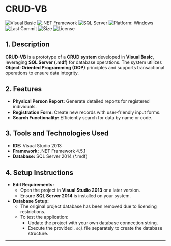 # CRUD-VB

![Visual Basic](https://img.shields.io/badge/Visual_Basic-6A5ACD?logo=visualstudio&logoColor=white)
![.NET Framework](https://img.shields.io/badge/.NET_Framework-512BD4?logo=.net&logoColor=white&color=blue)
![SQL Server](https://img.shields.io/badge/SQL_Server-CC2927?logo=microsoftsqlserver&logoColor=white)
![Platform: Windows](https://img.shields.io/badge/Windows-0078D4?logo=windows&logoColor=white)
![Last Commit](https://img.shields.io/github/last-commit/ander1code/crud-vb?color=yelllow&logo=github) ![Size](https://img.shields.io/github/repo-size/ander1code/crud-vb?color=blue&logo=files) ![License](https://img.shields.io/github/license/ander1code/crud-vb?color=black&logo=open-source-initiative)

## 1. Description
**CRUD-VB** is a prototype of a **CRUD system** developed in **Visual Basic**, leveraging **SQL Server (.mdf)** for database operations. The system utilizes **Object-Oriented Programming (OOP)** principles and supports transactional operations to ensure data integrity.

## 2. Features
- **Physical Person Report:** Generate detailed reports for registered individuals.
- **Registration Form:** Create new records with user-friendly input forms.
- **Search Functionality:** Efficiently search for data by name or code.

## 3. Tools and Technologies Used
- **IDE:** Visual Studio 2013
- **Framework:** .NET Framework 4.5.1
- **Database:** SQL Server 2014 (*.mdf)

## 4. Setup Instructions
- **Edit Requirements:**
  - Open the project in **Visual Studio 2013** or a later version.
  - Ensure **SQL Server 2014** is installed on your system.
- **Database Setup:**
  - The original project database has been removed due to licensing restrictions.
  - To test the application:
    - Update the project with your own database connection string.
    - Execute the provided `.sql` file separately to create the database structure.

---